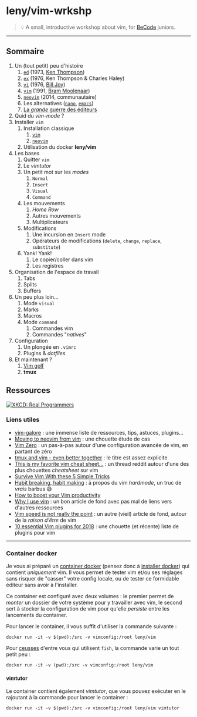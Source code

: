 # leny/vim-wrkshp

> 💡 A small, introductive workshop about vim, for [BeCode](//becode.org) juniors.

* * *

## Sommaire

1. Un (tout petit) peu d'histoire
	1. [`ed`](https://fr.wikipedia.org/wiki/Ed_(logiciel)) (1973, [Ken Thompson](https://fr.wikipedia.org/wiki/Ken_Thompson))
	1. [`ex`](https://fr.wikipedia.org/wiki/Ex_(%C3%A9diteur_de_texte)) (1976, Ken Thompson & Charles Haley)
	1. [`vi`](https://fr.wikipedia.org/wiki/Vi) (1976, [Bill Joy](https://fr.wikipedia.org/wiki/Bill_Joy))
	1. [`vim`](https://fr.wikipedia.org/wiki/Vim) (1991, [Bram Moolenaar](https://fr.wikipedia.org/wiki/Bram_Moolenaar))
	1. [`neovim`](https://fr.wikipedia.org/wiki/Neovim) (2014, communautaire)
	1. Les alternatives ([`nano`](https://fr.wikipedia.org/wiki/GNU_nano), [`emacs`](https://fr.wikipedia.org/wiki/Emacs))
	1. [La *grande* guerre des éditeurs](https://fr.wikipedia.org/wiki/Guerre_d%27%C3%A9diteurs)
1. Quid du _vim-mode_ ?
1. Installer `vim`
	1. Installation classique
		1. [`vim`](https://github.com/vim/vim#installation)
		1. [`neovim`](https://github.com/neovim/neovim/wiki/Installing-Neovim)
	1. Utilisation du docker **leny/vim**
1. Les bases
	1. Quitter `vim`
	1. Le _vimtutor_
	1. Un petit mot sur les *modes*
		1. `Normal`
		1. `Insert`
		1. `Visual`
		1. `Command`
	1. Les mouvements
		1. _Home Row_
		1. Autres mouvements
		1. Multiplicateurs
	1. Modifications
		1. Une incursion en `Insert` mode
		1. Opérateurs de modifications (`delete`, `change`, `replace`, `substitute`)
	1. Yank! Yank!
		1. Le copier/coller dans vim
		1. Les registres
1. Organisation de l'espace de travail
	1. Tabs
	1. Splits
	1. Buffers
1. Un peu plus loin…
	1. Mode `visual`
	1. Marks
	1. Macros
	1. Mode `command`
		1. Commandes vim
		1. Commandes "*natives*"
1. Configuration
	1. Un plongée en `.vimrc`
	1. Plugins & *dotfiles*
1. Et maintenant ?
	1. [Vim golf](https://www.vimgolf.com)
	1. **tmux**
		
## Ressources

[![XKCD: Real Programmers](https://imgs.xkcd.com/comics/real_programmers.png)](https://xkcd.com/378/)

### Liens utiles

* [vim-galore](https://github.com/mhinz/vim-galore) : une immense liste de ressources, tips, astuces, plugins…
* [Moving to neovim from vim](https://jacky.wtf/weblog/moving-to-neovim/) : une chouette étude de cas
* [Vim Zero](https://www.oliversherouse.com/2017/08/21/vim_zero.html) : un pas-à-pas autour d'une configuration avancée de vim, en partant de zéro
* [tmux and vim - even better together](https://blog.bugsnag.com/tmux-and-vim/) : le titre est assez explicite
* [This is my favorite vim cheat sheet…](https://www.reddit.com/r/vim/comments/32r85c/this_is_my_favorite_vim_cheat_sheet_does_anyone/) : un thread reddit autour d'une des plus chouettes *cheatsheet* sur vim
* [Survive Vim With these 5 Simple Tricks](http://blog.theodo.fr/2017/02/survive-vim-with-these-5-simple-tricks/)
* [Habit breaking, habit making](http://vimcasts.org/blog/2013/02/habit-breaking-habit-making/) : à propos du vim *hardmode*, un truc de _vrais_ barbus 😅
* [How to boost your Vim productivity](https://sheerun.net/2014/03/21/how-to-boost-your-vim-productivity/)
* [Why I use vim](https://pascalprecht.github.io/posts/why-i-use-vim/) : un bon article de fond avec pas mal de liens vers d'autres ressources
* [Vim speed is not really the point](https://wrongsideofmemphis.com/2013/03/27/vim-speed-is-not-really-the-point/) : un autre (vieil) article de fond, autour de la *raison d'être* de vim
* [10 essential Vim plugins for 2018](https://medium.com/@huntie/10-essential-vim-plugins-for-2018-39957190b7a9) : une chouette (et récente) liste de plugins pour vim

* * *

### Container docker

Je vous ai préparé un [container docker](https://hub.docker.com/r/leny/vim) (pensez donc à [installer docker](https://gist.github.com/leny/350456e7417d3e0f1d745e88c27b8268)) qui contient _uniquement_ vim. Il vous permet de tester vim et/ou ses réglages sans risquer de "casser" votre config locale, ou de tester ce formidable éditeur sans avoir à l'installer.

Ce container est configuré avec deux volumes : le premier permet de *monter* un dossier de votre système pour y travailler avec vim, le second sert à stocker la configuration de vim pour qu'elle _persiste_ entre les lancements du container.

Pour lancer le container, il vous suffit d'utiliser la commande suivante :

	docker run -it -v $(pwd):/src -v vimconfig:/root leny/vim
	
Pour [ceusses](https://fr.wiktionary.org/wiki/ceusses) d'entre vous qui utilisent `fish`, la commande varie un tout petit peu : 

	docker run -it -v (pwd):/src -v vimconfig:/root leny/vim

#### vimtutor

Le container contient également _vimtutor_, que vous pouvez exécuter en le rajoutant à la commande pour lancer le container :

	docker run -it -v $(pwd):/src -v vimconfig:/root leny/vim vimtutor
